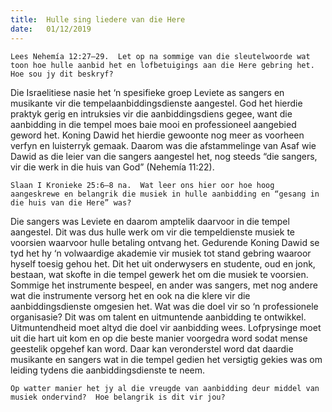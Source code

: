 ```yaml
---
title:  Hulle sing liedere van die Here
date:   01/12/2019
---
```


`Lees Nehemía 12:27–29.  Let op na sommige van die sleutelwoorde wat toon hoe hulle aanbid het en lofbetuigings aan die Here gebring het.  Hoe sou jy dit beskryf?` 

Die Israelitiese nasie het ‘n spesifieke groep Leviete as sangers en musikante vir die tempelaanbiddingsdienste aangestel.  God het hierdie praktyk gerig en intruksies vir die aanbiddingsdiens gegee, want die aanbidding in die tempel moes baie mooi en professioneel aangebied geword het.  Koning Dawid het hierdie gewoonte nog meer as voorheen verfyn en luisterryk gemaak.  Daarom was die afstammelinge van Asaf wie Dawid as die leier van die sangers aangestel het, nog steeds “die sangers, vir die werk in die huis van God” (Nehemía 11:22). 

`Slaan I Kronieke 25:6–8 na.  Wat leer ons hier oor hoe hoog aangeskrewe en belangrik die musiek in hulle aanbidding en “gesang in die huis van die Here” was?` 

Die sangers was Leviete en daarom amptelik daarvoor in die tempel aangestel.  Dit was dus hulle werk om vir die tempeldienste musiek te voorsien waarvoor hulle betaling ontvang het.  Gedurende Koning Dawid se tyd het hy ‘n volwaardige akademie vir musiek tot stand gebring waaroor hyself toesig gehou het.  Dit het uit onderwysers en studente, oud en jonk, bestaan, wat skofte in die tempel gewerk het om die musiek te voorsien.  Sommige het instrumente bespeel, en ander was sangers, met nog andere wat die instrumente versorg het en ook na die klere vir die aanbiddingsdienste omgesien het.  Wat was die doel vir so ‘n professionele organisasie?  Dit was om talent en uitmuntende aanbidding te ontwikkel. Uitmuntendheid moet altyd die doel vir aanbidding wees.  Lofprysinge moet uit die hart uit kom en op die beste manier voorgedra word sodat mense geestelik opgehef kan word. Daar kan veronderstel word dat daardie musikante en sangers wat in die tempel gedien het versigtig gekies was om leiding tydens die aanbiddingsdienste te neem. 

`Op watter manier het jy al die vreugde van aanbidding deur middel van musiek ondervind?  Hoe belangrik is dit vir jou?`